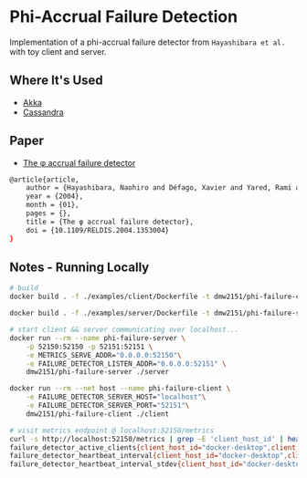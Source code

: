 # Phi-Accrual Failure Detection

Implementation of a phi-accrual failure detector from `Hayashibara et al.` with toy client and server.

## Where It's Used

* [Akka](https://doc.akka.io/docs/akka/current/typed/failure-detector.html)
* [Cassandra](https://docs.datastax.com/en/cassandra-oss/2.2/cassandra/architecture/archDataDistributeFailDetect.html)

## Paper

* [The φ accrual failure detector](https://www.researchgate.net/publication/29682135_The_ph_accrual_failure_detector)

```bash
@article{article,
	author = {Hayashibara, Naohiro and Défago, Xavier and Yared, Rami and Katayama, Takuya},
	year = {2004},
	month = {01},
	pages = {},
	title = {The φ accrual failure detector},
	doi = {10.1109/RELDIS.2004.1353004}
}
```

## Notes - Running Locally

```bash
# build
docker build . -f ./examples/client/Dockerfile -t dmw2151/phi-failure-client

docker build . -f ./examples/server/Dockerfile -t dmw2151/phi-failure-server

# start client && server communicating over localhost...
docker run --rm --name phi-failure-server \
	-p 52150:52150 -p 52151:52151 \
	-e METRICS_SERVE_ADDR="0.0.0.0:52150"\
	-e FAILURE_DETECTOR_LISTEN_ADDR="0.0.0.0:52151" \
	dmw2151/phi-failure-server ./server 

docker run --rm --net host --name phi-failure-client \
	-e FAILURE_DETECTOR_SERVER_HOST="localhost"\
	-e FAILURE_DETECTOR_SERVER_PORT="52151"\
	dmw2151/phi-failure-client ./client

# visit metrics endpoint @ localhost:52150/metrics
curl -s http://localhost:52150/metrics | grep -E 'client_host_id' | head -n 3
failure_detector_active_clients{client_host_id="docker-desktop",client_pid="1",...} 1
failure_detector_heartbeat_interval{client_host_id="docker-desktop",client_pid="1",...} 299988.27
failure_detector_heartbeat_interval_stdev{client_host_id="docker-desktop",client_pid="1",...} 47.6614037435513
```